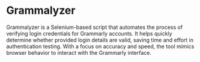 # Grammalyzer
Grammalyzer is a Selenium-based script that automates the process of verifying login credentials for Grammarly accounts. It helps quickly determine whether provided login details are valid, saving time and effort in authentication testing. With a focus on accuracy and speed, the tool mimics browser behavior to interact with the Grammarly interface.
